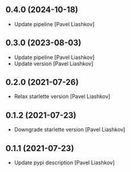 

## 0.4.0 (2024-10-18)

*  Update pipeline [Pavel Liashkov]


## 0.3.0 (2023-08-03)

*  Update pipeline [Pavel Liashkov]
*  Update version [Pavel Liashkov]


## 0.2.0 (2021-07-26)

*  Relax starlette version [Pavel Liashkov]


## 0.1.2 (2021-07-23)

*  Downgrade starlette version [Pavel Liashkov]


## 0.1.1 (2021-07-23)

*  Update pypi description [Pavel Liashkov]

